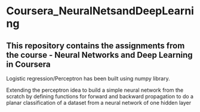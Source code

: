 # Coursera_NeuralNetsandDeepLearning

## This repository contains the assignments from the course - Neural Networks and Deep Learning in Coursera

Logistic regression/Perceptron has been built using numpy library.

Extending the perceptron idea to build a simple neural network from the scratch by defining functions for forward and backward propagation to do a planar classification of a dataset from a neural network of one hidden layer
